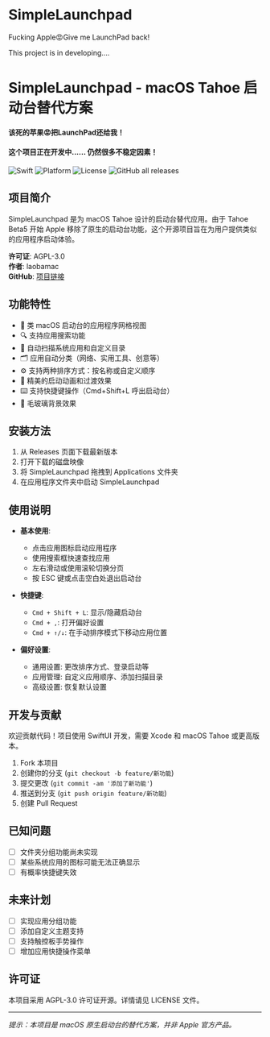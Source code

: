 # SimpleLaunchpad
Fucking Apple😡Give me LaunchPad back!

This project is in developing....

# SimpleLaunchpad - macOS Tahoe 启动台替代方案
#### 该死的苹果😡把LaunchPad还给我！
#### 这个项目正在开发中...... 仍然很多不稳定因素！

![Swift](https://img.shields.io/badge/Swift-5.5-orange.svg)
![Platform](https://img.shields.io/badge/macOS-15+-blue.svg)
![License](https://img.shields.io/badge/License-AGPLv3-green.svg)
![GitHub all releases](https://img.shields.io/github/downloads/laobamac/SimpleLaunchpad/total?color=white&style=plastic)

## 项目简介

SimpleLaunchpad 是为 macOS Tahoe 设计的启动台替代应用。由于 Tahoe Beta5 开始 Apple 移除了原生的启动台功能，这个开源项目旨在为用户提供类似的应用程序启动体验。

**许可证**: AGPL-3.0  
**作者**: laobamac  
**GitHub**: [项目链接](https://github.com/laobamac/SimpleLaunchpad)

## 功能特性

- 🚀 类 macOS 启动台的应用程序网格视图
- 🔍 支持应用搜索功能
- 📁 自动扫描系统应用和自定义目录
- 🗂️ 应用自动分类（网络、实用工具、创意等）
- ⚙️ 支持两种排序方式：按名称或自定义顺序
- 🎨 精美的启动动画和过渡效果
- ⌨️ 支持快捷键操作（Cmd+Shift+L 呼出启动台）
- 🌙 毛玻璃背景效果

## 安装方法

1. 从 Releases 页面下载最新版本
2. 打开下载的磁盘映像
3. 将 SimpleLaunchpad 拖拽到 Applications 文件夹
4. 在应用程序文件夹中启动 SimpleLaunchpad

## 使用说明

- **基本使用**:
  - 点击应用图标启动应用程序
  - 使用搜索框快速查找应用
  - 左右滑动或使用滚轮切换分页
  - 按 ESC 键或点击空白处退出启动台

- **快捷键**:
  - `Cmd + Shift + L`: 显示/隐藏启动台
  - `Cmd + ,`: 打开偏好设置
  - `Cmd + ↑/↓`: 在手动排序模式下移动应用位置

- **偏好设置**:
  - 通用设置: 更改排序方式、登录启动等
  - 应用管理: 自定义应用顺序、添加扫描目录
  - 高级设置: 恢复默认设置

## 开发与贡献

欢迎贡献代码！项目使用 SwiftUI 开发，需要 Xcode 和 macOS Tahoe 或更高版本。

1. Fork 本项目
2. 创建你的分支 (`git checkout -b feature/新功能`)
3. 提交更改 (`git commit -am '添加了新功能'`)
4. 推送到分支 (`git push origin feature/新功能`)
5. 创建 Pull Request

## 已知问题

- [ ] 文件夹分组功能尚未实现
- [ ] 某些系统应用的图标可能无法正确显示
- [ ] 有概率快捷键失效

## 未来计划

- [ ] 实现应用分组功能
- [ ] 添加自定义主题支持
- [ ] 支持触控板手势操作
- [ ] 增加应用快捷操作菜单

## 许可证

本项目采用 AGPL-3.0 许可证开源。详情请见 LICENSE 文件。

---

*提示：本项目是 macOS 原生启动台的替代方案，并非 Apple 官方产品。*
